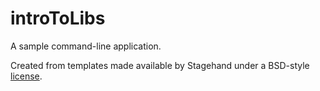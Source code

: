 # introToLibs

A sample command-line application.

Created from templates made available by Stagehand under a BSD-style
[license](https://github.com/dart-lang/stagehand/blob/master/LICENSE).
